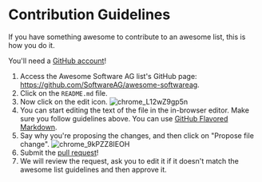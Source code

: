 # Contribution Guidelines

If you have something awesome to contribute to an awesome list, this is how you do it.

You'll need a [GitHub account](https://github.com/join)!

1. Access the Awesome Software AG list's GitHub page: https://github.com/SoftwareAG/awesome-softwareag.
2. Click on the `README.md` file.
3. Now click on the edit icon.
![chrome_L12wZ9gp5n](https://user-images.githubusercontent.com/23717841/226951246-93c6d9cd-d9b2-40d4-93ff-50fd4131e9ea.png)
5. You can start editing the text of the file in the in-browser editor. Make sure you follow guidelines above. You can use [GitHub Flavored Markdown](https://help.github.com/articles/github-flavored-markdown/).
6. Say why you're proposing the changes, and then click on "Propose file change".
![chrome_9kPZZ8IEOH](https://user-images.githubusercontent.com/23717841/226951378-55a83e39-958d-4607-8f6d-adcf2af09edf.png)
8. Submit the [pull request](https://help.github.com/articles/using-pull-requests/)!
9. We will review the request, ask you to edit it if it doesn't match the awesome list guidelines and then approve it.
